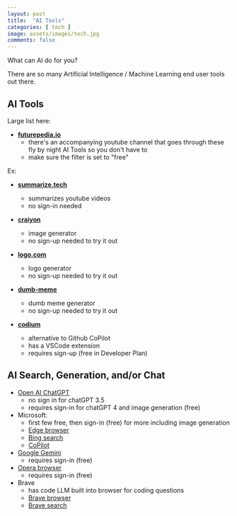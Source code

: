 ```yaml
---
layout: post
title:  "AI Tools"
categories: [ tech ]
image: assets/images/tech.jpg
comments: false
---
```


What can AI do for you?

There are so many Artificial Intelligence / Machine Learning end user tools out there.  

## AI Tools

Large list here:

+ **[futurepedia.io](https://www.futurepedia.io/ai-tools)**
    - there's an accompanying youtube channel that goes through these fly by night AI Tools so you don't have to
    - make sure the filter is set to "free"

Ex:

+ **[summarize.tech](https://www.summarize.tech/)**
    - summarizes youtube videos
    - no sign-in needed

+ **[craiyon](https://www.craiyon.com/)**
    - image generator
    - no sign-up needed to try it out

+ **[logo.com](https://logo.com/)**
    - logo generator
    - no sign-up needed to try it out

+ **[dumb-meme](https://dumb-meme.herokuapp.com/)**
    - dumb meme generator
    - no sign-up needed to try it out


+ **[codium](https://www.codium.ai/)**
    - alternative to Github CoPilot
    - has a VSCode extension
    - requires sign-up (free in Developer Plan)




## AI Search, Generation, and/or Chat

- [Open AI ChatGPT](https://chat.openai.com/)
    - no sign in for chatGPT 3.5
    - requires sign-in for chatGPT 4 and image generation (free)
- Microsoft:
    - first few free, then sign-in (free) for more including image generation
    - [Edge browser](https://www.microsoft.com/en-us/edge)
    - [Bing search](https://www.bing.com/)
    - [CoPilot](https://copilot.microsoft.com/)
- [Google Gemini](https://gemini.google.com/)
    - requires sign-in (free)
- [Opera browser](https://www.opera.com/)
    - requires sign-in (free)
- Brave
    - has code LLM built into browser for coding questions
    - [Brave browser](https://brave.com/)
    - [Brave search](https://search.brave.com/)
        